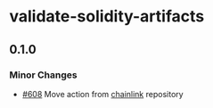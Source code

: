 # validate-solidity-artifacts

## 0.1.0

### Minor Changes

- [#608](https://github.com/smartcontractkit/.github/pull/608) Move action from
  [chainlink](https://github.com/smartcontractkit/chainlink) repository
